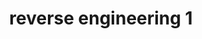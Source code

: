 ---
credit:
- Nathan Farlow
featured: false
recording: ''
slides: reverse_engineering_1.pdf
tags:
- Reverse Engineering is the process of understanding a program's functionality and
  behavior
- Disassemblers are programs that translate machine language into assembly language
- Debuggers like gdb detect errors in computer programs
- Binutils are programming tools for managing binary programs
- Hardware reversing is the process of physically taking apart an engineered product
time_close: ''
time_start: 2021-10-07T23:00:00.000000Z
title: reverse engineering 1
week_number: 4
---
